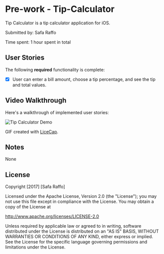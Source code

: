 # Pre-work - Tip-Calculator

Tip Calculator is a tip calculator application for iOS.

Submitted by: Safa Raffo

Time spent: 1 hour spent in total

## User Stories

The following **required** functionality is complete:

* [X] User can enter a bill amount, choose a tip percentage, and see the tip and total values.

## Video Walkthrough

Here's a walkthrough of implemented user stories:

<img src='https://i.imgur.com/bc1YcQB.gif' title='Tip Calculator Demo' width='' alt='Tip Calculator Demo' />

GIF created with [LiceCap](http://www.cockos.com/licecap/).

## Notes

None

## License

Copyright [2017] [Safa Raffo]

Licensed under the Apache License, Version 2.0 (the "License");
you may not use this file except in compliance with the License.
You may obtain a copy of the License at

http://www.apache.org/licenses/LICENSE-2.0

Unless required by applicable law or agreed to in writing, software
distributed under the License is distributed on an "AS IS" BASIS,
WITHOUT WARRANTIES OR CONDITIONS OF ANY KIND, either express or implied.
See the License for the specific language governing permissions and
limitations under the License.

